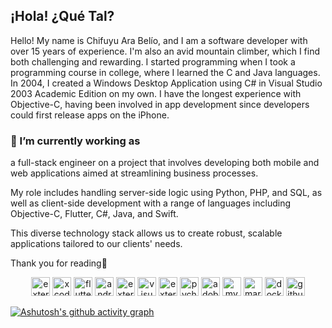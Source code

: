 ## ¡Hola! ¿Qué Tal?
Hello! My name is Chifuyu Ara Belío, and I am a software developer with over 15 years of experience. I'm also an avid mountain climber, which I find both challenging and rewarding. I started programming when I took a programming course in college, where I learned the C and Java languages. In 2004, I created a Windows Desktop Application using C# in Visual Studio 2003 Academic Edition on my own. I have the longest experience with Objective-C, having been involved in app development since developers could first release apps on the iPhone.

### 🔭 I’m currently working as
a full-stack engineer on a project that involves developing both mobile and web applications aimed at streamlining business processes.

My role includes handling server-side logic using Python, PHP, and SQL, as well as client-side development with a range of languages including Objective-C, Flutter, C#, Java, and Swift.

This diverse technology stack allows us to create robust, scalable applications tailored to our clients' needs.

Thank you for reading🌷

<p align="center">
  <img width="30" height="30" src="https://img.icons8.com/external-tal-revivo-color-tal-revivo/48/external-vim-a-highly-configurable-text-editor-for-efficiently-creating-and-changing-any-kind-of-text-logo-color-tal-revivo.png" alt="external-vim-a-highly-configurable-text-editor-for-efficiently-creating-and-changing-any-kind-of-text-logo-color-tal-revivo"/>
  <img width="30" height="30" src="https://img.icons8.com/color/48/xcode.png" alt="xcode"/>
  <img width="30" height="30" src="https://img.icons8.com/color/48/flutter.png" alt="flutter"/>
  <img width="30" height="30" src="https://img.icons8.com/color/48/android-studio--v2.png" alt="android-studio--v2"/>
  <img width="30" height="30" src="https://img.icons8.com/external-tal-revivo-color-tal-revivo/48/external-eclipse-an-integrated-development-environment-used-in-computer-programming-logo-color-tal-revivo.png" alt="external-eclipse-an-integrated-development-environment-used-in-computer-programming-logo-color-tal-revivo"/>
  <img width="30" height="30" src="https://img.icons8.com/color/48/visual-studio-code-2019.png" alt="visual-studio-code"/>
  <img width="30" height="30" src="https://img.icons8.com/external-tal-revivo-color-tal-revivo/48/external-sublime-text-a-sophisticated-text-editor-for-code-markup-language-logo-color-tal-revivo.png" alt="external-sublime-text-a-sophisticated-text-editor-for-code-markup-language-logo-color-tal-revivo"/>
  <img width="30" height="30" src="https://img.icons8.com/color/48/pycharm--v2.png" alt="pycharm--v2"/>
  <img width="30" height="30" src="https://img.icons8.com/color/48/adobe-photoshop--v1.png" alt="adobe-photoshop--v1"/>
  <img width="30" height="30" src="https://img.icons8.com/color/48/mysql-logo.png" alt="mysql-logo"/>
  <img width="30" height="30" src="https://img.icons8.com/fluency/48/maria-db.png" alt="maria-db"/>
  <img width="30" height="30" src="https://img.icons8.com/fluency/48/docker.png" alt="docker"/>
  <img width="30" height="30" src="https://img.icons8.com/nolan/64/github.png" alt="github"/>
</p>

[![Ashutosh's github activity graph](https://github-readme-activity-graph.vercel.app/graph?username=ChifuyuArabelio&bg_color=f4a4c0&color=e63b7a&line=e63b7a&point=2c1376&area=true)](https://github.com/ashutosh00710/github-readme-activity-graph)

<!--
**ChifuyuArabelio/ChifuyuArabelio** is a ✨ _special_ ✨ repository because its `README.md` (this file) appears on your GitHub profile.

Here are some ideas to get you started:

- 🔭 I’m currently working on ...
- 🌱 I’m currently learning ...
- 👯 I’m looking to collaborate on ...
- 🤔 I’m looking for help with ...
- 💬 Ask me about ...
- 📫 How to reach me: ...
- 😄 Pronouns: ...
- ⚡ Fun fact: ...
-->
